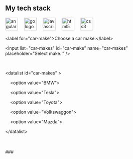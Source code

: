 
###

<div align="left">
  <h2 class="f4 mb-2 text-normal">My tech stack</h2>
  <img src="https://skillicons.dev/icons?i=vue" height="40" alt="angularjs logo"  />
   <img width="12" />
  <img src="https://skillicons.dev/icons?i=go" height="40" alt="go logo"  />
  <img width="12" />
  <img src="https://skillicons.dev/icons?i=js" height="40" alt="javascript logo"  />
  <img width="12" />
  <img src="https://skillicons.dev/icons?i=html" height="40" alt="html5 logo"  />
  <img width="12" />
  <img src="https://skillicons.dev/icons?i=css" height="40" alt="css3 logo"  />

  <p class="rteBlock">&lt;label for=&quot;car-make&quot;&gt;Choose a car make:&lt;/label&gt;</p><p class="rteBlock">&lt;input list=&quot;car-makes&quot; id=&quot;car-make&quot; name=&quot;car-makes&quot; placeholder=&quot;Select make..&quot; /&gt;</p><br><p class="rteBlock">&lt;datalist id=&quot;car-makes&quot; &gt;</p><p class="rteBlock">    &lt;option value=&quot;BMW&quot;&gt;</p><p class="rteBlock">    &lt;option value=&quot;Tesla&quot;&gt;</p><p class="rteBlock">    &lt;option value=&quot;Toyota&quot;&gt;</p><p class="rteBlock">    &lt;option value=&quot;Volkswaggon&quot;&gt;</p><p class="rteBlock">    &lt;option value=&quot;Mazda&quot;&gt;</p><p class="rteBlock">&lt;/datalist&gt;</p><br><br>
</div>
###
